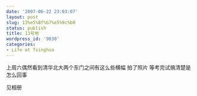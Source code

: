 ```yaml
---
date: '2007-06-22 23:03:07'
layout: post
slug: 13%e5%8f%b7%e5%9c%b0
status: publish
title: 13号地
wordpress_id: '9830'
categories:
- Life at Tsinghua
---
```


上周六偶然看到清华北大两个东门之间有这么些横幅 拍了照片 等考完试搞清楚是怎么回事


见相册
